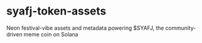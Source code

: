 # syafj-token-assets
Neon festival-vibe assets and metadata powering $SYAFJ, the community-driven meme coin on Solana
